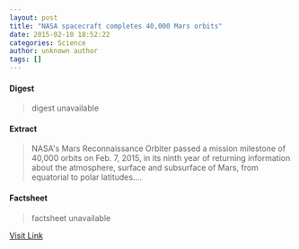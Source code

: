 ```yaml
---
layout: post
title: "NASA spacecraft completes 40,000 Mars orbits"
date: 2015-02-10 18:52:22
categories: Science
author: unknown author
tags: []
---
```



#### Digest
>digest unavailable

#### Extract
>NASA's Mars Reconnaissance Orbiter passed a mission milestone of 40,000 orbits on Feb. 7, 2015, in its ninth year of returning information about the atmosphere, surface and subsurface of Mars, from equatorial to polar latitudes....

#### Factsheet
>factsheet unavailable

[Visit Link](http://feeds.sciencedaily.com/~r/sciencedaily/~3/CQpoWBF7158/150210135222.htm)


